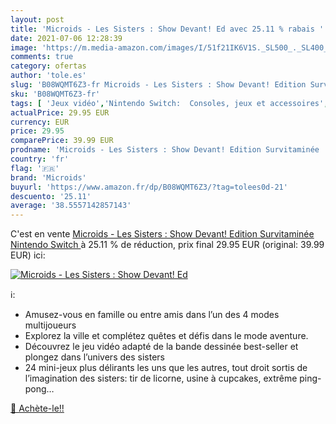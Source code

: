 ```yaml
---
layout: post
title: 'Microids - Les Sisters : Show Devant! Ed avec 25.11 % rabais '
date: 2021-07-06 12:28:39
image: 'https://m.media-amazon.com/images/I/51f21IK6V1S._SL500_._SL400_.jpg'
comments: true
category: ofertas
author: 'tole.es'
slug: 'B08WQMT6Z3-fr Microids - Les Sisters : Show Devant! Edition Survitaminée...'
sku: 'B08WQMT6Z3-fr'
tags: [ 'Jeux vidéo','Nintendo Switch:  Consoles, jeux et accessoires','microids', ]
actualPrice: 29.95 EUR
currency: EUR
price: 29.95
comparePrice: 39.99 EUR
prodname: 'Microids - Les Sisters : Show Devant! Edition Survitaminée  Nintendo Switch '
country: 'fr'
flag: '🇫🇷'
brand: 'Microids'
buyurl: 'https://www.amazon.fr/dp/B08WQMT6Z3/?tag=tolees0d-21'
descuento: '25.11'
average: '38.5557142857143'
---
```


C'est en vente [Microids - Les Sisters : Show Devant! Edition Survitaminée  Nintendo Switch ](https://www.amazon.fr/dp/B08WQMT6Z3/?tag=tolees0d-21)  à  25.11 % de réduction, prix final  29.95 EUR (original: 39.99 EUR) ici:

[![Microids - Les Sisters : Show Devant! Ed](https://m.media-amazon.com/images/I/51f21IK6V1S._SL500_._SL400_.jpg)](https://www.amazon.fr/dp/B08WQMT6Z3/?tag=tolees0d-21)

ℹ️:

- Amusez-vous en famille ou entre amis dans l’un des 4 modes multijoueurs
- Explorez la ville et complétez quêtes et défis dans le mode aventure.
- Découvrez le jeu vidéo adapté de la bande dessinée best-seller et plongez dans l’univers des sisters
- 24 mini-jeux plus délirants les uns que les autres, tout droit sortis de l’imagination des sisters: tir de licorne, usine à cupcakes, extrême ping-pong…

[🛒 Achète-le!!](https://www.amazon.fr/dp/B08WQMT6Z3/?tag=tolees0d-21)
